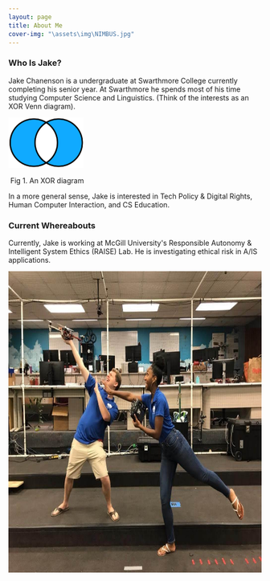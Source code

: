 ```yaml
---
layout: page
title: About Me
cover-img: "\assets\img\NIMBUS.jpg" 
---
```


### Who Is Jake?

Jake Chanenson is a undergraduate at Swarthmore College currently completing his senior year. At Swarthmore he spends most of his time studying Computer Science and Linguistics. (Think of the interests as an XOR Venn diagram).

<img src="/assets/img/Venn_xor.png" width="150" height="100" alt="picture of XOR diagrams">

​																								Fig 1. An XOR diagram

In a more general sense, Jake is interested in Tech Policy & Digital Rights, Human Computer Interaction, and CS Education.

### Current Whereabouts 

Currently, Jake is working at McGill University's Responsible Autonomy & Intelligent System Ethics (RAISE) Lab. He is investigating ethical risk in A/IS applications.  





<img src="\assets\img\NIMBUS.jpg" width="900" height="600" alt="Pictured, Jake (L) and Nina (R) posing with a DJI F450 Flamewheel UAV">